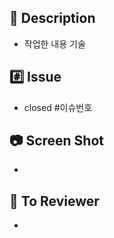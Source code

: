 ## 📝 Description
- 작업한 내용 기술

## #️⃣ Issue
- closed #이슈번호

## 📷 Screen Shot
- 

## 💬 To Reviewer
- 
